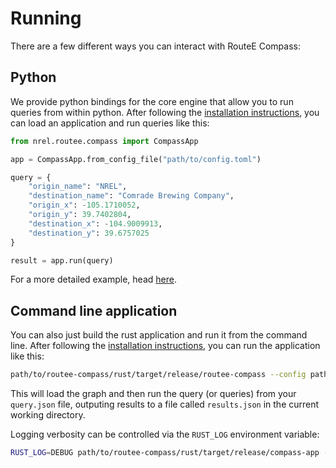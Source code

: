# Running

There are a few different ways you can interact with RouteE Compass:

## Python

We provide python bindings for the core engine that allow you to run queries from within python.
After following the [installation instructions](installation), you can load an application and run queries like this:

```python
from nrel.routee.compass import CompassApp

app = CompassApp.from_config_file("path/to/config.toml")

query = {
    "origin_name": "NREL",
    "destination_name": "Comrade Brewing Company",
    "origin_x": -105.1710052,
    "origin_y": 39.7402804,
    "destination_x": -104.9009913,
    "destination_y": 39.6757025
}

result = app.run(query)
```

For a more detailed example, head [here](examples/open_street_maps_example).

## Command line application

You can also just build the rust application and run it from the command line.
After following the [installation instructions](installation), you can run the application like this:

```bash
path/to/routee-compass/rust/target/release/routee-compass --config path/to/config.toml path/to/query.json
```

This will load the graph and then run the query (or queries) from your `query.json` file, outputing results to a file called `results.json` in the current working directory.

Logging verbosity can be controlled via the `RUST_LOG` environment variable:

```bash
RUST_LOG=DEBUG path/to/routee-compass/rust/target/release/compass-app --config path/to/config.toml path/to/query.json
```
